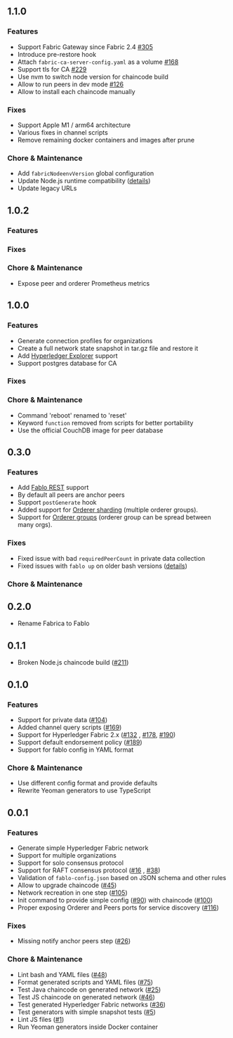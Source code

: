 ## 1.1.0

### Features
* Support Fabric Gateway since Fabric 2.4 [#305](https://github.com/fakhrads/fablo/issues/305)
* Introduce pre-restore hook
* Attach `fabric-ca-server-config.yaml` as a volume [#168](https://github.com/fakhrads/fablo/issues/168)
* Support tls for CA [#229](https://github.com/fakhrads/fablo/issues/229)
* Use nvm to switch node version for chaincode build
* Allow to run peers in dev mode [#126](https://github.com/fakhrads/fablo/issues/126)
* Allow to install each chaincode manually

### Fixes
* Support Apple M1 / arm64 architecture
* Various fixes in channel scripts
* Remove remaining docker containers and images after prune

### Chore & Maintenance
* Add `fabricNodeenvVersion` global configuration
* Update Node.js runtime compatibility ([details](https://github.com/fakhrads/fablo/issues/274))
* Update legacy URLs

## 1.0.2

### Features

### Fixes

### Chore & Maintenance
* Expose peer and orderer Prometheus metrics

## 1.0.0

### Features
* Generate connection profiles for organizations
* Create a full network state snapshot in tar.gz file and restore it
* Add [Hyperledger Explorer](https://github.com/hyperledger/blockchain-explorer) support
* Support postgres database for CA

### Fixes

### Chore & Maintenance
* Command 'reboot' renamed to 'reset'
* Keyword `function` removed from scripts for better portability
* Use the official CouchDB image for peer database

## 0.3.0

### Features
* Add [Fablo REST](https://github.com/fakhrads/fablo-rest/) support 
* By default all peers are anchor peers
* Support `postGenerate` hook
* Added support for [Orderer sharding](https://github.com/fakhrads/fablo/issues/220) (multiple orderer groups).
* Support for [Orderer groups](https://github.com/fakhrads/fablo/issues/238) (orderer group can be spread between many orgs).

### Fixes
* Fixed issue with bad `requiredPeerCount` in private data collection
* Fixed issues with `fablo up` on older bash versions ([details](https://github.com/fakhrads/fablo/issues/210))

### Chore & Maintenance

## 0.2.0
* Rename Fabrica to Fablo

## 0.1.1
* Broken Node.js chaincode build ([#211](https://github.com/fakhrads/fablo/pull/211))

## 0.1.0

### Features
* Support for private data ([#104](https://github.com/fakhrads/fablo/issues/104))
* Added channel query scripts  ([#169](https://github.com/fakhrads/fablo/issues/169))
* Support for Hyperledger Fabric 2.x ([#132](https://github.com/fakhrads/fablo/issues/132)
  , [#178](https://github.com/fakhrads/fablo/issues/178), [#190](https://github.com/fakhrads/fablo/issues/178))
* Support default endorsement policy ([#189](https://github.com/fakhrads/fablo/issues/189))
* Support for fablo config in YAML format

### Chore & Maintenance
* Use different config format and provide defaults
* Rewrite Yeoman generators to use TypeScript

## 0.0.1

### Features
* Generate simple Hyperledger Fabric network
* Support for multiple organizations
* Support for solo consensus protocol
* Support for RAFT consensus protocol ([#16](https://github.com/fakhrads/fablo/issues/16)
  , [#38](https://github.com/fakhrads/fablo/issues/38))
* Validation of `fablo-config.json` based on JSON schema and other rules
* Allow to upgrade chaincode ([#45](https://github.com/fakhrads/fablo/issues/36))
* Network recreation in one step ([#105](https://github.com/fakhrads/fablo/issues/105))
* Init command to provide simple config ([#90](https://github.com/fakhrads/fablo/issues/90)) with
  chaincode ([#100](https://github.com/fakhrads/fablo/issues/100))
* Proper exposing Orderer and Peers ports for service
  discovery ([#116](https://github.com/fakhrads/fablo/issues/116))

### Fixes
* Missing notify anchor peers step ([#26](https://github.com/fakhrads/fablo/issues/26))

### Chore & Maintenance
* Lint bash and YAML files ([#48](https://github.com/fakhrads/fablo/issues/48))
* Format generated scripts and YAML files ([#75](https://github.com/fakhrads/fablo/issues/75))
* Test Java chaincode on generated network ([#25](https://github.com/fakhrads/fablo/issues/25))
* Test JS chaincode on generated network ([#46](https://github.com/fakhrads/fablo/issues/46))
* Test generated Hyperledger Fabric networks ([#36](https://github.com/fakhrads/fablo/issues/36))
* Test generators with simple snapshot tests ([#5](https://github.com/fakhrads/fablo/issues/5))
* Lint JS files ([#1](https://github.com/fakhrads/fablo/issues/1))
* Run Yeoman generators inside Docker container

